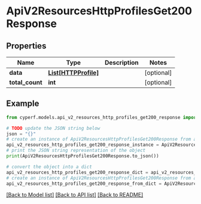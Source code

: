 # ApiV2ResourcesHttpProfilesGet200Response


## Properties

Name | Type | Description | Notes
------------ | ------------- | ------------- | -------------
**data** | [**List[HTTPProfile]**](HTTPProfile.md) |  | [optional] 
**total_count** | **int** |  | [optional] 

## Example

```python
from cyperf.models.api_v2_resources_http_profiles_get200_response import ApiV2ResourcesHttpProfilesGet200Response

# TODO update the JSON string below
json = "{}"
# create an instance of ApiV2ResourcesHttpProfilesGet200Response from a JSON string
api_v2_resources_http_profiles_get200_response_instance = ApiV2ResourcesHttpProfilesGet200Response.from_json(json)
# print the JSON string representation of the object
print(ApiV2ResourcesHttpProfilesGet200Response.to_json())

# convert the object into a dict
api_v2_resources_http_profiles_get200_response_dict = api_v2_resources_http_profiles_get200_response_instance.to_dict()
# create an instance of ApiV2ResourcesHttpProfilesGet200Response from a dict
api_v2_resources_http_profiles_get200_response_from_dict = ApiV2ResourcesHttpProfilesGet200Response.from_dict(api_v2_resources_http_profiles_get200_response_dict)
```
[[Back to Model list]](../README.md#documentation-for-models) [[Back to API list]](../README.md#documentation-for-api-endpoints) [[Back to README]](../README.md)


